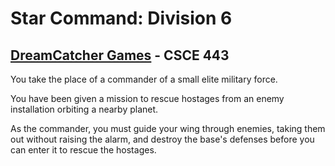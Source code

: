Star Command: Division 6
========================

## [DreamCatcher Games](http://dreamcatchergames.blogspot.com/) - CSCE 443

You take the place of a commander of a small elite military force. 

You have been given a mission to rescue hostages from an enemy installation orbiting a nearby planet. 

As the commander, you must guide your wing through enemies, taking them out without raising the alarm, and destroy the base's defenses before you can enter it to rescue the hostages.
